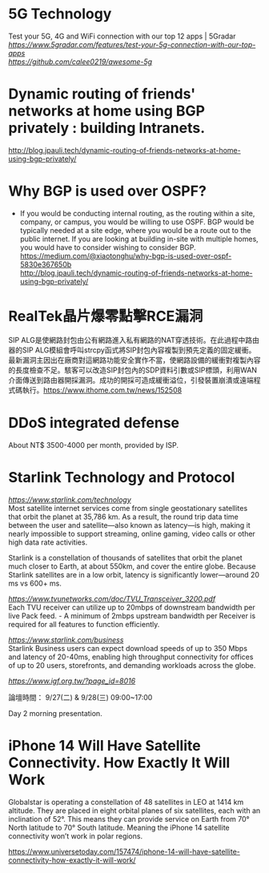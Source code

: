 # 5G Technology
Test your 5G, 4G and WiFi connection with our top 12 apps | 5Gradar<br>
<i>https://www.5gradar.com/features/test-your-5g-connection-with-our-top-apps</i><br>
<i>https://github.com/calee0219/awesome-5g</i>

# Dynamic routing of friends' networks at home using BGP privately : building Intranets.
http://blog.jpauli.tech/dynamic-routing-of-friends-networks-at-home-using-bgp-privately/
# Why BGP is used over OSPF?
- If you would be conducting internal routing, as the routing within a site, company, or campus, you would be willing to use OSPF. BGP would be typically needed at a site edge, where you would be a route out to the public internet. If you are looking at building in-site with multiple homes, you would have to consider wishing to consider BGP.
https://medium.com/@xiaotonghu/why-bgp-is-used-over-ospf-5830e367650b <br>
http://blog.jpauli.tech/dynamic-routing-of-friends-networks-at-home-using-bgp-privately/
# RealTek晶片爆零點擊RCE漏洞
SIP ALG是使網路封包由公有網路進入私有網路的NAT穿透技術。在此過程中路由器的SIP ALG模組會呼叫strcpy函式將SIP封包內容複製到預先定義的固定緩衝。最新漏洞主因出在廠商對這網路功能安全實作不當，使網路設備的緩衝對複製內容的長度檢查不足。駭客可以改造SIP封包內的SDP資料引數或SIP標頭，利用WAN介面傳送到路由器開採漏洞。成功的開採可造成緩衝溢位，引發裝置崩潰或遠端程式碼執行。https://www.ithome.com.tw/news/152508 
# DDoS integrated defense
About NT$ 3500-4000 per month, provided by ISP.
# Starlink Technology and Protocol
<i>https://www.starlink.com/technology</i><br>
Most satellite internet services come from single geostationary satellites that orbit the planet at 35,786 km. As a result, the round trip data time between the user and satellite—also known as latency—is high, making it nearly impossible to support streaming, online gaming, video calls or other high data rate activities.

Starlink is a constellation of thousands of satellites that orbit the planet much closer to Earth, at about 550km, and cover the entire globe. Because Starlink satellites are in a low orbit, latency is significantly lower—around 20 ms vs 600+ ms.

<i>https://www.tvunetworks.com/doc/TVU_Transceiver_3200.pdf</i><br>
Each TVU receiver can utilize up to 20mbps of downstream bandwidth per live Pack feed. - A minimum of 2mbps upstream bandwidth per Receiver is required for all features to function efficiently.

<i>https://www.starlink.com/business</i><br>
Starlink Business users can expect download speeds of up to 350 Mbps and latency of 20-40ms, enabling high throughput connectivity for offices of up to 20 users, storefronts, and demanding workloads across the globe.

<i>https://www.igf.org.tw/?page_id=8016</i><br>

論壇時間： 9/27(二) & 9/28(三) 09:00~17:00

Day 2 morning presentation.
# iPhone 14 Will Have Satellite Connectivity. How Exactly It Will Work
Globalstar is operating a constellation of 48 satellites in LEO at 1414 km altitude. They are placed in eight orbital planes of six satellites, each with an inclination of 52°. This means they can provide service on Earth from 70° North latitude to 70° South latitude. Meaning the iPhone 14 satellite connectivity won’t work in polar regions.

https://www.universetoday.com/157474/iphone-14-will-have-satellite-connectivity-how-exactly-it-will-work/
